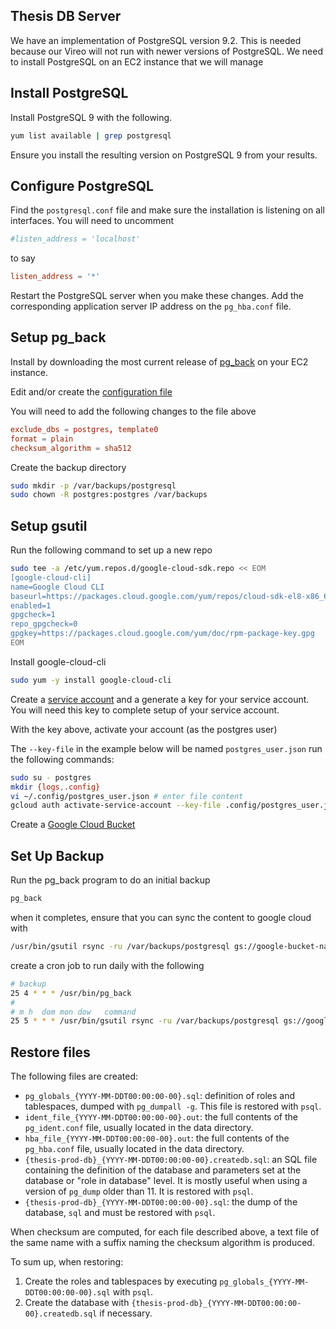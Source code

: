## Thesis DB Server

We have an implementation of PostgreSQL version 9.2. This is needed because our Vireo will not run with newer versions of PostgreSQL. We need to install PostgreSQL on an EC2 instance that we will manage

## Install PostgreSQL

Install PostgreSQL 9 with the following.

```zsh
yum list available | grep postgresql
```

Ensure you install the resulting version on PostgreSQL 9 from your results.

## Configure PostgreSQL

Find the `postgresql.conf` file and make sure the installation is listening on all interfaces. You will need to uncomment

```conf
#listen_address = 'localhost'
```

to say

```conf
listen_address = '*'
```

Restart the PostgreSQL server when you make these changes. Add the corresponding application server IP address on the `pg_hba.conf` file.

## Setup pg_back

Install by downloading the most current release of [pg_back](https://github.com/orgrim/pg_back/releases) on your EC2 instance. 

Edit and/or create the [configuration file](https://github.com/orgrim/pg_back/blob/master/pg_back.conf)

You will need to add the following changes to the file above

```conf
exclude_dbs = postgres, template0
format = plain
checksum_algorithm = sha512
```

Create the backup directory

```zsh
sudo mkdir -p /var/backups/postgresql
sudo chown -R postgres:postgres /var/backups
```

## Setup gsutil

Run the following command to set up a new repo

```zsh
sudo tee -a /etc/yum.repos.d/google-cloud-sdk.repo << EOM
[google-cloud-cli]
name=Google Cloud CLI
baseurl=https://packages.cloud.google.com/yum/repos/cloud-sdk-el8-x86_64
enabled=1
gpgcheck=1
repo_gpgcheck=0
gpgkey=https://packages.cloud.google.com/yum/doc/rpm-package-key.gpg
EOM
```

Install google-cloud-cli

```zsh
sudo yum -y install google-cloud-cli
```

Create a [service account](https://console.cloud.google.com/projectselector/iam-admin/serviceaccounts/create?walkthrough_id=iam--create-service-account#step_index=1) and a generate a key for your service account. You will need this key to complete setup of your service account. 

With the key above, activate your account (as the postgres user)

The `--key-file` in the example below will be named `postgres_user.json` run the following commands:

```zsh
sudo su - postgres
mkdir {logs,.config}
vi ~/.config/postgres_user.json # enter file content
gcloud auth activate-service-account --key-file .config/postgres_user.json --project=pul-gcdc
```

Create a [Google Cloud Bucket](https://console.cloud.google.com/storage/browser)



## Set Up Backup

Run the pg_back program to do an initial backup

```zsh
pg_back
```

when it completes, ensure that you can sync the content to google cloud with 

```zsh
/usr/bin/gsutil rsync -ru /var/backups/postgresql gs://google-bucket-name
```

create a cron job to run daily with the following

```zsh
# backup
25 4 * * * /usr/bin/pg_back
#
# m h  dom mon dow   command
25 5 * * * /usr/bin/gsutil rsync -ru /var/backups/postgresql gs://google-bucket-name > ~/logs/gsutil.log 2>&1
```

## Restore files

The following files are created:

* `pg_globals_{YYYY-MM-DDT00:00:00-00}.sql`: definition of roles and tablespaces, dumped with
  `pg_dumpall -g`. This file is restored with `psql`.
* `ident_file_{YYYY-MM-DDT00:00:00-00}.out`: the full contents of the `pg_ident.conf` file,
  usually located in the data directory.
* `hba_file_{YYYY-MM-DDT00:00:00-00}.out`: the full contents of the `pg_hba.conf` file, usually
  located in the data directory.
* `{thesis-prod-db}_{YYYY-MM-DDT00:00:00-00}.createdb.sql`: an SQL file containing the definition of the
  database and parameters set at the database or "role in database" level. It
  is mostly useful when using a version of `pg_dump` older than 11. It is
  restored with `psql`.
* `{thesis-prod-db}_{YYYY-MM-DDT00:00:00-00}.sql`: the dump of the database,
  `sql` and must be restored with `psql`.

When checksum are computed, for each file described above, a text file of the
same name with a suffix naming the checksum algorithm is produced.


To sum up, when restoring:

1. Create the roles and tablespaces by executing `pg_globals_{YYYY-MM-DDT00:00:00-00}.sql` with `psql`.
2. Create the database with `{thesis-prod-db}_{YYYY-MM-DDT00:00:00-00}.createdb.sql` if necessary.